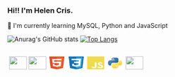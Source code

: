 <h3> Hi!! I'm Helen Cris. </h3>

🌱 I'm currently learning MySQL, Python and JavaScript

![Anurag's GitHub stats](https://github-readme-stats.vercel.app/api?username=HelenCris&hide=contribs,prs&theme=gotham)
[![Top Langs](https://github-readme-stats.vercel.app/api/top-langs/?username=HelenCris&layout=compact&theme=gotham)](https://github.com/HelenCris/github-readme-stats)


<div style="display: inline_block"><br>
  <img  />

  <img align="center"  height="30" width="40" src="https://cdn.jsdelivr.net/gh/devicons/devicon/icons/ubuntu/ubuntu-plain.svg" />
  <img align="center"  height="30" width="40" src="https://cdn.jsdelivr.net/gh/devicons/devicon/icons/vscode/vscode-original.svg" />
  <img align="center"  height="30" width="40" src="https://raw.githubusercontent.com/devicons/devicon/master/icons/html5/html5-original.svg">
  <img align="center"  height="30" width="40" src="https://raw.githubusercontent.com/devicons/devicon/master/icons/css3/css3-original.svg">
  <img align="center"  height="30" width="40" src="https://raw.githubusercontent.com/devicons/devicon/master/icons/javascript/javascript-plain.svg">
  <img align="center"  height="30" width="40" src="https://raw.githubusercontent.com/devicons/devicon/master/icons/python/python-original.svg">
  <img align="center" height="30" width="40" src="https://cdn.jsdelivr.net/gh/devicons/devicon/icons/mysql/mysql-plain-wordmark.svg" />

</div>
